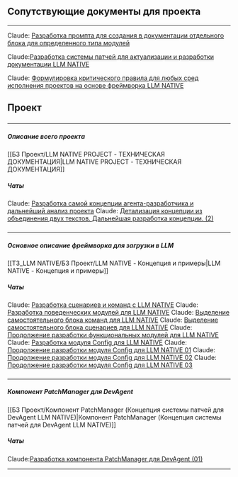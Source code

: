 
## Сопутствующие документы для проекта
---
Claude: [Разработка промпта для создания в документации отдельного блока для определенного типа модулей](https://claude.ai/chat/6b9dda78-7651-461c-8cb0-b5917659ad75)

Claude:[Разработка системы патчей для актуализации и разработки документации LLM NATIVE](https://claude.ai/chat/a5c3f132-e87b-4100-8e25-8216516b30ad)

Claude: [Формулировка критического правила для любых сред исполнения проектов на основе фреймворка LLM NATIVE](https://claude.ai/chat/1308d08b-b365-4c81-9919-5d56a58ead1e)


## Проект
###
---
##### Описание всего проекта
[[БЗ Проект/LLM NATIVE PROJECT - ТЕХНИЧЕСКАЯ ДОКУМЕНТАЦИЯ|LLM NATIVE PROJECT - ТЕХНИЧЕСКАЯ ДОКУМЕНТАЦИЯ]]

##### Чаты 
Claude: [Разработка самой концепции агента-разработчика и дальнейший анализ проекта](https://claude.ai/chat/92d89589-aed8-403b-9919-647db33db139)
Claude: [Детализация концепции из объединения двух текстов. Дальнейшая разработка концепции. (2)](https://claude.ai/chat/9195fb78-7514-4c06-8d7f-07d704ed5dd9)

### 
---
##### Основное описание фреймворка для загрузки в LLM
[[T3_LLM NATIVE/БЗ Проект/LLM NATIVE - Концепция и примеры|LLM NATIVE - Концепция и примеры]]

##### Чаты
Claude: [Разработка сценариев и команд с LLM NATIVE](https://claude.ai/chat/efd531ad-46e7-41ef-90d3-b8d32ee993b7)
Claude: [Разработка поведенческих модулей для LLM NATIVE](https://claude.ai/project/0197dc62-ea75-716c-9afe-a541e782a668)
Claude: [Выделение самостоятельного блока команд для LLM NATIVE](https://claude.ai/chat/1da13f12-b049-4ce1-9c50-22933b084c28)
Claude: [Выделение самостоятельного блока сценариев для LLM NATIVE](https://claude.ai/chat/fad5adcd-98c8-44dc-83d4-aee6356fda8f)
Claude: [Продолжение разработки функциональных модулей для LLM NATIVE](https://claude.ai/chat/3a46a299-c71b-4e86-a7ba-f0ebec200faa)
Claude: [Разработка модуля Config для LLM NATIVE](https://claude.ai/chat/27875f87-bcff-470d-99be-90af1b30399a)
Claude: [Продолжение разработки модуля Config для LLM NATIVE 01](https://claude.ai/chat/a5c3f132-e87b-4100-8e25-8216516b30ad)
Claude: [Продолжение разработки модуля Config для LLM NATIVE 02](https://claude.ai/chat/46643ea5-64b8-4e98-ac65-7ae411a4e4a2)
Claude: [Продолжение разработки модуля Config для LLM NATIVE 03](https://claude.ai/chat/3e0a450a-8d69-4e07-9add-09b438993aee) 

###
---
##### Компонент PatchManager для DevAgent
[[БЗ Проект/Компонент PatchManager (Концепция системы патчей для DevAgent LLM NATIVE)|Компонент PatchManager (Концепция системы патчей для DevAgent LLM NATIVE)]]

##### Чаты
Claude:[Разработка компонента PatchManager для DevAgent (01)](https://claude.ai/chat/0916df82-ba28-4ef6-bb2b-e8244c6d51e0)

---
